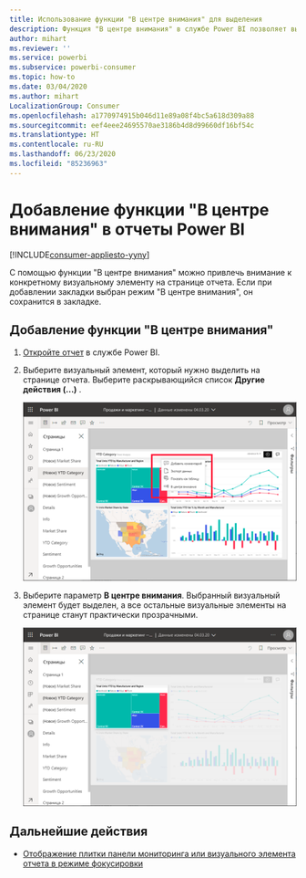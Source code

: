 ```yaml
---
title: Использование функции "В центре внимания" для выделения
description: Функция "В центре внимания" в службе Power BI позволяет выделить важные данные и полезные сведения.
author: mihart
ms.reviewer: ''
ms.service: powerbi
ms.subservice: powerbi-consumer
ms.topic: how-to
ms.date: 03/04/2020
ms.author: mihart
LocalizationGroup: Consumer
ms.openlocfilehash: a1770974915b046d11e89a08f4bc5a618d309a88
ms.sourcegitcommit: eef4eee24695570ae3186b4d8d99660df16bf54c
ms.translationtype: HT
ms.contentlocale: ru-RU
ms.lasthandoff: 06/23/2020
ms.locfileid: "85236963"
---
```

# <a name="add-spotlights-to-power-bi-reports"></a>Добавление функции "В центре внимания" в отчеты Power BI

[!INCLUDE[consumer-appliesto-yyny](../includes/consumer-appliesto-yyny.md)]

С помощью функции "В центре внимания" можно привлечь внимание к конкретному визуальному элементу на странице отчета.  Если при добавлении закладки выбран режим "В центре внимания", он сохранится в закладке.

## <a name="add-a-spotlight"></a>Добавление функции "В центре внимания"

1. [Откройте отчет](end-user-report-open.md) в службе Power BI.

2. Выберите визуальный элемент, который нужно выделить на странице отчета. Выберите раскрывающийся список **Другие действия (...)** .  

    ![Сравнение режима "В центре внимания" с режимом фокусировки](media/end-user-spotlight/power-bi-spotlight.png)

3. Выберите параметр **В центре внимания**. Выбранный визуальный элемент будет выделен, а все остальные визуальные элементы на странице станут практически прозрачными. 

    ![Режим "В центре внимания"](media/end-user-spotlight/power-bi-spotlighted.png)



## <a name="next-steps"></a>Дальнейшие действия

* [Отображение плитки панели мониторинга или визуального элемента отчета в режиме фокусировки](end-user-focus.md)

